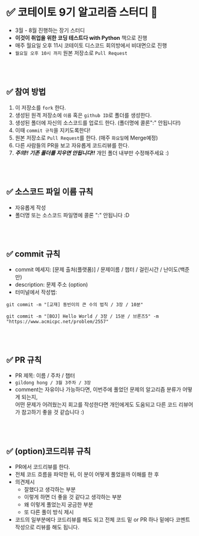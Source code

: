 # ✅ 코테이토 9기 알고리즘 스터디 📝
- 3월 - 8월 진행하는 장기 스터디
- <b>이것이 취업을 위한 코딩 테스트다 with Python</b> 책으로 진행
- 매주 월요일 오후 11시 코테이토 디스코드 회의방에서 비대면으로 진행
- `월요일 오후 10시 까지` 원본 저장소로 `Pull Request`

<br />
<br />

## ✅ 참여 방법
1. 이 저장소를 `fork` 한다.
2. 생성된 원격 저장소에 `이름` 혹은 `github ID`로 폴더를 생성한다.
3. 생성된 폴더에 자신의 소스코드를 업로드 한다. (폴더명에 콜론":" 안됩니다!)
4. 이때 `commit 규칙`을 지키도록한다!
5. 원본 저장소로 `Pull Request`를 한다. (매주 `화요일`에 Merge예정)
6. 다른 사람들의 PR을 보고 자유롭게 코드리뷰를 한다.
7. ***주의!! 기존 폴더를 지우면 안됩니다!!*** 개인 폴더 내부만 수정해주세요 :)

<br />
<br />

## ✅ 소스코드 파일 이름 규칙
- 자유롭게 작성
- 폴더명 또는 소스코드 파일명에 콜론 ":" 안됩니다 :D

<br />
<br />

## ✅ commit 규칙
- commit 메세지: [문제 출처(플랫폼)] / 문제이름 / 챕터 / 걸린시간 / 난이도(백준만)
- description: 문제 주소 (option)
- 터미널에서 작성법:
```
git commit -m "[교재] 동빈이의 큰 수의 법칙 / 3장 / 10분"

git commit -m "[BOJ] Hello World / 3장 / 15분 / 브론즈5" -m "https://www.acmicpc.net/problem/2557"
```
<br />
<br />

## ✅ PR 규칙
- PR 제목: 이름 / 주차 / 챕터
-  ```gildong hong / 3월 3주차 / 3장 ```
-  comment는 자유이나 가능하다면, 이번주에 풀었던 문제의 알고리즘 분류가 어떻게 되는지, <br> 어떤 문제가 어려웠는지 회고를 작성한다면 개인에게도 도움되고 다른 코드 리뷰어가 참고하기 좋을 것 같습니다 :)


<br />
<br />

## ✅ (option)코드리뷰 규칙
- PR에서 코드리뷰를 한다.
- 전체 코드 흐름을 파악한 뒤, 이 분이 어떻게 풀었을까 이해를 한 후
- 의견제시
    -   잘했다고 생각하는 부분
    -   이렇게 하면 더 좋을 것 같다고 생각하는 부분
    -   왜 이렇게 풀었는지 궁금한 부분
    -   또 다른 풀이 방식 제시
- 코드의 일부분에다 코드리뷰를 해도 되고 전체 코드 밑 or PR 하나 밑에다 코멘트 작성으로 리뷰를 해도 됩니다.
